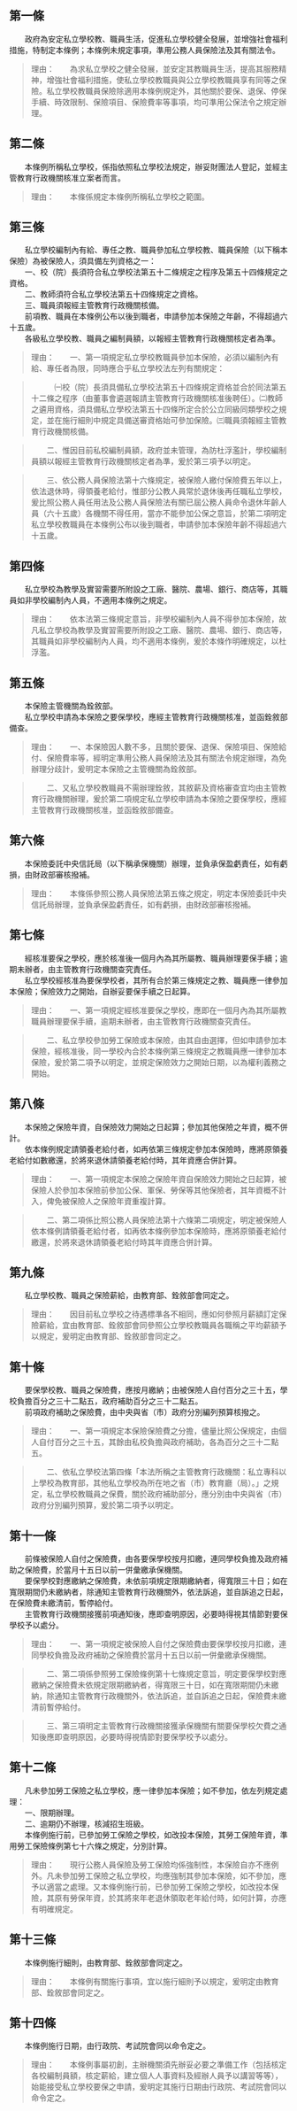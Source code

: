 第一條 
-------
　　政府為安定私立學校教、職員生活，促進私立學校健全發展，並增強社會福利措施，特制定本條例；本條例未規定事項，準用公務人員保險法及其有關法令。  
> 理由：　　為求私立學校之健全發展，並安定其教職員生活，提高其服務精神，增強社會福利措施，使私立學校教職員與公立學校教職員享有同等之保險。私立學校教職員保險除適用本條例規定外，其他關於要保、退保、停保手續、時效限制、保險項目、保險費率等事項，均可準用公保法令之規定辦理。



第二條 
-------
　　本條例所稱私立學校，係指依照私立學校法規定，辦妥財團法人登記，並經主管教育行政機關核准立案者而言。  
> 理由：　　本條係規定本條例所稱私立學校之範圍。



第三條 
-------
　　私立學校編制內有給、專任之教、職員參加私立學校教、職員保險（以下稱本保險）為被保險人，須具備左列資格之一：  
　　一、校（院）長須符合私立學校法第五十二條規定之程序及第五十四條規定之資格。  
　　二、教師須符合私立學校法第五十四條規定之資格。  
　　三、職員須報經主管教育行政機關核備。  
　　前項教、職員在本條例公布以後到職者，申請參加本保險之年齡，不得超過六十五歲。  
　　各級私立學校教、職員之編制員額，以報經主管教育行政機關核定者為準。  
> 理由：　　一、第一項規定私立學校教職員參加本保險，必須以編制內有給、專任者為限，同時應合乎私立學校法左列有關規定：

> 　　　㈠校（院）長須具備私立學校法第五十四條規定資格並合於同法第五十二條之程序（由董事會遴選報請主管教育行政機關核准後聘任）。㈡教師之遴用資格，須具備私立學校法第五十四條所定合於公立同級同類學校之規定，並在施行細則中規定具備送審資格始可參加保險。㈢職員須報經主管教育行政機關核備。

> 　　二、惟因目前私校編制員額，政府並未管理，為防杜浮濫計，學校編制員額以報經主管教育行政機關核定者為準，爰於第三項予以明定。

> 　　三、依公務人員保險法第十六條規定，被保險人繳付保險費五年以上，依法退休時，得領養老給付，惟部分公教人員常於退休後再任職私立學校，爰比照公務人員任用法及公務人員保險法有關已屆公務人員命令退休年齡人員（六十五歲）各機關不得任用，當亦不能參加公保之意旨，於第二項明定私立學校教職員在本條例公布以後到職者，申請參加本保險年齡不得超過六十五歲。



第四條 
-------
　　私立學校為教學及實習需要所附設之工廠、醫院、農場、銀行、商店等，其職員如非學校編制內人員，不適用本條例之規定。  
> 理由：　　依本法第三條規定意旨，非學校編制內人員不得參加本保險，故凡私立學校為教學及實習需要所附設之工廠、醫院、農場、銀行、商店等，其職員如非學校編制內人員，均不適用本條例，爰於本條作明確規定，以杜浮濫。



第五條 
-------
　　本保險主管機關為銓敘部。  
　　私立學校申請為本保險之要保學校，應經主管教育行政機關核准，並函銓敘部備查。  
> 理由：　　一、本保險因人數不多，且關於要保、退保、保險項目、保險給付、保險費率等，經明定準用公務人員保險法及其有關法令規定辦理，為免辦理分歧計，爰明定本保險之主管機關為銓敘部。

> 　　二、又私立學校教職員不需辦理銓敘，其敘薪及資格審查宜均由主管教育行政機關辦理，爰於第二項規定私立學校申請為本保險之要保學校，應經主管教育行政機關核准，並函銓敘部備查。



第六條 
-------
　　本保險委託中央信託局（以下稱承保機關）辦理，並負承保盈虧責任，如有虧損，由財政部審核撥補。  
> 理由：　　本條係參照公務人員保險法第五條之規定，明定本保險委託中央信託局辦理，並負承保盈虧責任，如有虧損，由財政部審核撥補。



第七條 
-------
　　經核准要保之學校，應於核准後一個月內為其所屬教、職員辦理要保手續；逾期未辦者，由主管教育行政機關查究責任。  
　　私立學校經核准為要保學校者，其所有合於第三條規定之教、職員應一律參加本保險；保險效力之開始，自辦妥要保手續之日起算。  
> 理由：　　一、第一項規定經核准要保之學校，應即在一個月內為其所屬教職員辦理要保手續，逾期未辦者，由主管教育行政機關查究責任。

> 　　二、私立學校參加勞工保險或本保險，由其自由選擇，但如申請參加本保險，經核准後，同一學校內合於本條例第三條規定之教職員應一律參加本保險，爰於第二項予以明定，並規定保險效力之開始日期，以為權利義務之開始。



第八條 
-------
　　本保險之保險年資，自保險效力開始之日起算；參加其他保險之年資，概不併計。  
　　依本條例規定請領養老給付者，如再依第三條規定參加本保險時，應將原領養老給付如數繳還，於將來退休請領養老給付時，其年資應合併計算。  
> 理由：　　一、第一項規定本保險之保險年資自保險效力開始之日起算，被保險人於參加本保險前參加公保、軍保、勞保等其他保險者，其年資概不計入，俾免被保險人之保險年資重複計算。

> 　　二、第二項係比照公務人員保險法第十六條第二項規定，明定被保險人依本條例請領養老給付者，如再依本條例參加本保險時，應將原領養老給付繳還，於將來退休請領養老給付時其年資應合併計算。



第九條 
-------
　　私立學校教、職員之保險薪給，由教育部、銓敘部會同定之。  
> 理由：　　因目前私立學校之待遇標準各不相同，應如何參照月薪額訂定保險薪給，宜由教育部、銓敘部會同參照公立學校教職員各職稱之平均薪額予以規定，爰明定由教育部、銓敘部會同定之。



第十條 
-------
　　要保學校教、職員之保險費，應按月繳納；由被保險人自付百分之三十五，學校負擔百分之三十二點五，政府補助百分之三十二點五。  
　　前項政府補助之保險費，由中央與省（市）政府分別編列預算核撥之。  
> 理由：　　一、第一項規定本保險保險費之分擔，儘量比照公保規定，由個人自付百分之三十五，其餘由私校負擔與政府補助，各為百分之三十二點五。

> 　　二、依私立學校法第四條「本法所稱之主管教育行政機關：私立專科以上學校為教育部，其他私立學校為所在地之省（市）教育廳（局）。」之規定，私立學校教職員之保費，關於政府補助部分，應分別由中央與省（市）政府分別編列預算，爰於第二項予以明定。



第十一條 
---------
　　前條被保險人自付之保險費，由各要保學校按月扣繳，連同學校負擔及政府補助之保險費，於當月十五日以前一併彙繳承保機關。  
　　要保學校對應繳納之保險費，未依前項規定限期繳納者，得寬限三十日；如在寬限期間仍未繳納者，除通知主管教育行政機關外，依法訴追，並自訴追之日起，在保險費未繳清前，暫停給付。  
　　主管教育行政機關接獲前項通知後，應即查明原因，必要時得視其情節對要保學校予以處分。  
> 理由：　　一、第一項規定被保險人自付之保險費由要保學校按月扣繳，連同學校負擔及政府補助之保險費於當月十五日以前一併彙繳承保機關。

> 　　二、第二項係參照勞工保險條例第十七條規定意旨，明定要保學校對應繳納之保險費未依規定限期繳納者，得寬限三十日，如在寬限期間仍未繳納，除通知主管教育行政機關外，依法訴追，並自訴追之日起，保險費未繳清前暫停給付。

> 　　三、第三項明定主管教育行政機關接獲承保機關有關要保學校欠費之通知後應即查明原因，必要時得視情節對要保學校予以處分。



第十二條 
---------
　　凡未參加勞工保險之私立學校，應一律參加本保險；如不參加，依左列規定處理：  
　　一、限期辦理。  
　　二、逾期仍不辦理，核減招生班級。  
　　本條例施行前，已參加勞工保險之學校，如改投本保險，其勞工保險年資，準用勞工保險條例第七十六條之規定，分別計算。  
> 理由：　　現行公務人員保險及勞工保險均係強制性，本保險自亦不應例外。凡未參加勞工保險之私立學校，均應強制其參加本保險，如不參加，應予以適當之處理。又本條例施行前，已參加勞工保險之學校，如改投本保險，其原有勞保年資，於其將來年老退休領取老年給付時，如何計算，亦應有明確規定。



第十三條 
---------
　　本條例施行細則，由教育部、銓敘部會同定之。  
> 理由：　　本條例有關施行事項，宜以施行細則予以規定，爰明定由教育部、銓敘部會同定之。



第十四條 
---------
　　本條例施行日期，由行政院、考試院會同以命令定之。  
> 理由：　　本條例事屬初創，主辦機關須先辦妥必要之準備工作（包括核定各校編制員額，核定薪給，建立個人人事資料及經辦人員予以講習等等），始能接受私立學校要保之申請，爰明定其施行日期由行政院、考試院會同以命令定之。